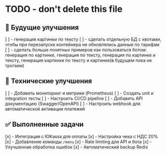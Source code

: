 # TODO - don't delete this file

## 🚀 Будущие улучшения

[ ] - генерация картинки по тексту
[ ] - сделать отдельную БД с квотами, чтобы при перезапуске контейнера не обновлялись данные по тарифам
[ ] - сделать больше понятных примеров как пользоваться ботом: генерация по картинке, генерация по тексту, генерация по картинке и тексту, генерация картинки по тексту и картинке(в будущем пока не трогаем)

## 🔧 Технические улучшения

[ ] - Добавить мониторинг и метрики (Prometheus)
[ ] - Создать unit и integration тесты
[ ] - Настроить CI/CD pipeline
[ ] - Добавить API документацию (Swagger/OpenAPI)
[ ] - Настроить webhook для автоматической активации платежей

## ✅ Выполненные задачи

[x] - Интеграция с ЮKassa для оплаты
[x] - Настройка чека с НДС 20%
[x] - Добавление команды `/menu`
[x] - Rate limiting для API и бота
[x] - Улучшенная обработка ошибок
[x] - Автоматический backup Redis